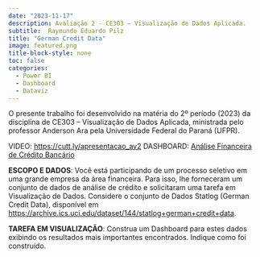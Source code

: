 ```yaml
---
date: "2023-11-17"
description: Avaliação 2 - CE303 – Visualização de Dados Aplicada.
subtitle:  Raymundo Eduardo Pilz
title: "German Credit Data"
image: featured.png
title-block-style: none
toc: false
categories: 
  - Power BI
  - Dashboard
  - Dataviz
---
```


O presente trabalho foi desenvolvido na matéria do 2º período (2023) da disciplina de CE303 – Visualização de Dados Aplicada, ministrada pelo professor Anderson Ara pela Universidade Federal do Paraná (UFPR).

VIDEO: https://cutt.ly/apresentacao_av2 
DASHBOARD: [Análise Financeira de Crédito Bancário](https://app.powerbi.com/view?r=eyJrIjoiN2Y1M2IyMzgtN2E1Zi00MGY4LTg0NWMtMzY2MjdiZmZlMmE3IiwidCI6ImMzN2IzN2EzLWU5ZTItNDJmOS1iYzY3LTRiOWI3MzhlMWRmMCJ9)

**ESCOPO E DADOS**: Você está participando de um processo seletivo em uma grande empresa da área 
financeira. Para isso, lhe forneceram um conjunto de dados de análise de crédito e solicitaram uma 
tarefa em Visualização de Dados. Considere o conjunto de Dados Statlog (German Credit Data), 
disponível em https://archive.ics.uci.edu/dataset/144/statlog+german+credit+data. 

**TAREFA EM VISUALIZAÇÃO**: Construa um Dashboard para estes dados exibindo os resultados mais 
importantes encontrados. Indique como foi construído. 